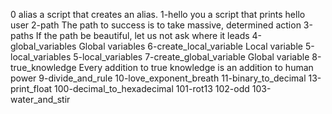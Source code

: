 0 alias a script that creates an alias. 1-hello you a script that prints hello user 2-path The path to success is to take massive, determined action 3-paths If the path be beautiful, let us not ask where it leads 4-global_variables Global variables 6-create_local_variable Local variable 5-local_variables 5-local_variables 7-create_global_variable Global variable 8-true_knowledge Every addition to true knowledge is an addition to human power 9-divide_and_rule 10-love_exponent_breath 11-binary_to_decimal 13-print_float 100-decimal_to_hexadecimal 101-rot13 102-odd 103-water_and_stir
